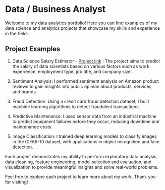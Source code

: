 [Project link]: https://github.com/AlexMartinez-DataEnthusiast/DataScience-Salary_Estimator

# Data / Business Analyst 

Welcome to my data analytics portfolio! Here you can find examples of my data science and analytics projects that showcase my skills and experience in the field. 

## Project Examples

1. Data Science Salary Estimator - [Project link] : The project aims to predict the salary of data scientists based on various factors such as work experience,     employment type, job title, and company size.

2. Sentiment Analysis: I performed sentiment analysis on Amazon product reviews to gain insights into public opinion about products, services, and brands.

3. Fraud Detection: Using a credit card fraud detection dataset, I built machine learning algorithms to detect fraudulent transactions.

4. Predictive Maintenance: I used sensor data from an industrial machine to predict equipment failures before they occur, reducing downtime and maintenance costs.

5. Image Classification: I trained deep learning models to classify images in the CIFAR-10 dataset, with applications in object recognition and face detection.

Each project demonstrates my ability to perform exploratory data analysis, data cleaning, feature engineering, model selection and evaluation, and visualization to provide meaningful insights and solve real-world problems. 

Feel free to explore each project to learn more about my work. Thank you for visiting!
